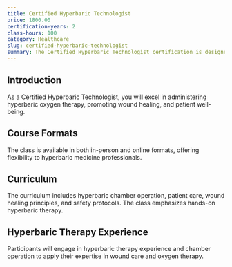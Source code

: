 ```yaml
---
title: Certified Hyperbaric Technologist
price: 1800.00
certification-years: 2
class-hours: 100
category: Healthcare
slug: certified-hyperbaric-technologist
summary: The Certified Hyperbaric Technologist certification is designed for professionals in hyperbaric medicine and wound care roles. This comprehensive class covers hyperbaric chamber operation, patient care, and wound healing. It equips candidates with the skills needed to administer hyperbaric oxygen therapy effectively.
---
```


## Introduction

As a Certified Hyperbaric Technologist, you will excel in administering hyperbaric oxygen therapy, promoting wound healing, and patient well-being.

## Course Formats

The class is available in both in-person and online formats, offering flexibility to hyperbaric medicine professionals.

## Curriculum

The curriculum includes hyperbaric chamber operation, patient care, wound healing principles, and safety protocols. The class emphasizes hands-on hyperbaric therapy.

## Hyperbaric Therapy Experience

Participants will engage in hyperbaric therapy experience and chamber operation to apply their expertise in wound care and oxygen therapy.

